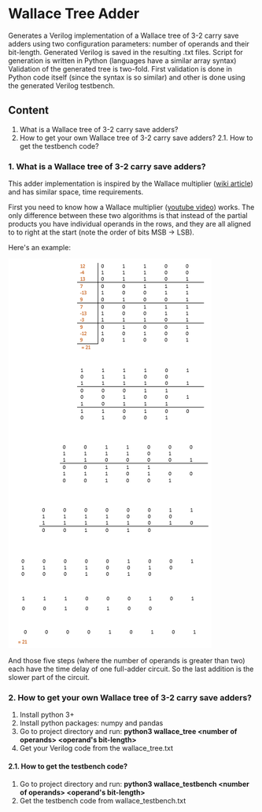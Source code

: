 # Wallace Tree Adder
Generates a Verilog implementation of a Wallace tree of 3-2 carry save adders using two configuration parameters: number of operands and their bit-length.
Generated Verilog is saved in the resulting .txt files. Script for generation is written in Python (languages have a similar array syntax)
Validation of the generated tree is two-fold. First validation is done in Python code itself (since the syntax is so similar) and other is done using the generated Verilog testbench.


## Content

1. What is a Wallace tree of 3-2 carry save adders?
2. How to get your own Wallace tree of 3-2 carry save adders?
2.1. How to get the testbench code?


### 1. What is a Wallace tree of 3-2 carry save adders?

This adder implementation is inspired by the Wallace multiplier ([wiki article](https://en.wikipedia.org/wiki/Wallace_tree)) and has similar space, time requirements.

First you need to know how a Wallace multiplier ([youtube video](https://www.youtube.com/watch?v=4-l_PGPog9o&t=96s)) works.
The only difference between these two algorithms is that instead of the partial products you have individual operands in the rows, and they are all aligned to to right at the start (note the order of bits MSB -> LSB).

Here's an example:

![Example](Capture.PNG)

And those five steps (where the number of operands is greater than two) each have the time delay of one full-adder circuit. So the last addition is the slower part of the circuit.

### 2. How to get your own Wallace tree of 3-2 carry save adders?

1. Install python 3+
2. Install python packages: numpy and pandas
3. Go to project directory and run: **python3 wallace_tree \<number of operands> <operand's bit-length>**
4. Get your Verilog code from the wallace_tree.txt

#### 2.1. How to get the testbench code?
1. Go to project directory and run: **python3 wallace_testbench \<number of operands> <operand's bit-length>**
2. Get the testbench code from wallace_testbench.txt
